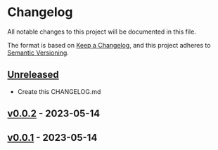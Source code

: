 # Changelog

All notable changes to this project will be documented in this file.

The format is based on [Keep a Changelog](https://keepachangelog.com/en/1.0.0/),
and this project adheres to [Semantic Versioning](https://semver.org/spec/v2.0.0.html).

## [Unreleased]

- Create this CHANGELOG.md

## [v0.0.2] - 2023-05-14
## [v0.0.1] - 2023-05-14


[Unreleased]: https://github.com/nim65s/pre-commit-sort/compare/v0.0.2...main
[v0.0.2]: https://github.com/nim65s/pre-commit-sort/compare/v0.0.1...v0.0.2
[v0.0.1]: https://github.com/nim65s/pre-commit-sort/releases/tag/v0.0.1
